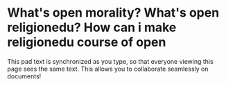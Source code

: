 # What's open morality? What's open religionedu? How can i make religionedu course  of open 

This pad text is synchronized as you type, so that everyone viewing this page sees the same text.  This allows you to collaborate seamlessly on documents!